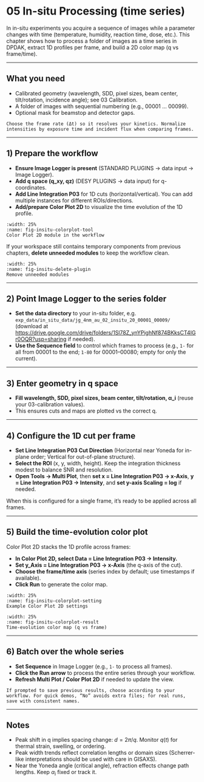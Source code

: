 # 05 In-situ Processing (time series)

In in-situ experiments you acquire a sequence of images while a parameter changes with time (temperature, humidity, reaction time, dose, etc.). This chapter shows how to process a folder of images as a time series in DPDAK, extract 1D profiles per frame, and build a 2D color map (q vs frame/time).

---

## What you need

- Calibrated geometry (wavelength, SDD, pixel sizes, beam center, tilt/rotation, incidence angle); see 03 Calibration.
- A folder of images with sequential numbering (e.g., 00001 … 00099).
- Optional mask for beamstop and detector gaps.

```{note}
Choose the frame rate (Δt) so it resolves your kinetics. Normalize intensities by exposure time and incident flux when comparing frames.
```

---

## 1) Prepare the workflow

- **Ensure Image Logger is present** (STANDARD PLUGINS → data input → Image Logger).
- **Add q space (q_xy, qz)** (DESY PLUGINS → data input) for q-coordinates.
- **Add Line Integration P03** for 1D cuts (horizontal/vertical). You can add multiple instances for different ROIs/directions.
- **Add/prepare Color Plot 2D** to visualize the time evolution of the 1D profile.

```{figure} images/05-insituProcessing/ColorPlot2DTool.png
:width: 25%
:name: fig-insitu-colorplot-tool
Color Plot 2D module in the workflow
```

If your workspace still contains temporary components from previous chapters, **delete unneeded modules** to keep the workflow clean.

```{figure} images/05-insituProcessing/DeletePlugin.png
:width: 25%
:name: fig-insitu-delete-plugin
Remove unneeded modules
```

---

## 2) Point Image Logger to the series folder

- **Set the data directory** to your in-situ folder, e.g. `exp_data/in_situ_data/jg_4nm_au_02_insitu_20_00001_00009/` (download at https://drive.google.com/drive/folders/1Sl78Z_ynYPighNf874BKksCT4IGr0OQR?usp=sharing if needed).
- **Use the Sequence field** to control which frames to process (e.g., `1-` for all from 00001 to the end; `1-80` for 00001–00080; empty for only the current).

---

## 3) Enter geometry in q space

- **Fill wavelength, SDD, pixel sizes, beam center, tilt/rotation, α_i** (reuse your 03-calibration values).
- This ensures cuts and maps are plotted vs the correct q.

---

## 4) Configure the 1D cut per frame

- **Set Line Integration P03 Cut Direction** (Horizontal near Yoneda for in-plane order; Vertical for out-of-plane structure).
- **Select the ROI** (x, y, width, height). Keep the integration thickness modest to balance SNR and resolution.
- **Open Tools → Multi Plot**, then **set x = Line Integration P03 → x-Axis**, **y = Line Integration P03 → Intensity**, and **set y-axis Scaling = log** if needed.

When this is configured for a single frame, it’s ready to be applied across all frames.

---

## 5) Build the time-evolution color plot

Color Plot 2D stacks the 1D profile across frames:

- **In Color Plot 2D, select Data = Line Integration P03 → Intensity.**
- **Set y_Axis = Line Integration P03 → x-Axis** (the q-axis of the cut).
- **Choose the frame/time axis** (series index by default; use timestamps if available).
- **Click Run** to generate the color map.

```{figure} images/05-insituProcessing/ColorPlotSetting.png
:width: 25%
:name: fig-insitu-colorplot-setting
Example Color Plot 2D settings
```

```{figure} images/05-insituProcessing/ColorPlotResult.png
:width: 25%
:name: fig-insitu-colorplot-result
Time-evolution color map (q vs frame)
```

---

## 6) Batch over the whole series

- **Set Sequence** in Image Logger (e.g., `1-` to process all frames).
- **Click the Run arrow** to process the entire series through your workflow.
- **Refresh Multi Plot / Color Plot 2D** if needed to update the view.

```{note}
If prompted to save previous results, choose according to your workflow. For quick demos, “No” avoids extra files; for real runs, save with consistent names.
```

---

## Notes

- Peak shift in q implies spacing change: $d = 2\pi/q$. Monitor $q(t)$ for thermal strain, swelling, or ordering.
- Peak width trends reflect correlation lengths or domain sizes (Scherrer-like interpretations should be used with care in GISAXS).
- Near the Yoneda angle (critical angle), refraction effects change path lengths. Keep $\alpha_i$ fixed or track it.
